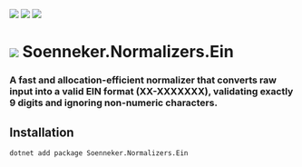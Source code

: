 ﻿[![](https://img.shields.io/nuget/v/soenneker.normalizers.ein.svg?style=for-the-badge)](https://www.nuget.org/packages/soenneker.normalizers.ein/)
[![](https://img.shields.io/github/actions/workflow/status/soenneker/soenneker.normalizers.ein/publish-package.yml?style=for-the-badge)](https://github.com/soenneker/soenneker.normalizers.ein/actions/workflows/publish-package.yml)
[![](https://img.shields.io/nuget/dt/soenneker.normalizers.ein.svg?style=for-the-badge)](https://www.nuget.org/packages/soenneker.normalizers.ein/)

# ![](https://user-images.githubusercontent.com/4441470/224455560-91ed3ee7-f510-4041-a8d2-3fc093025112.png) Soenneker.Normalizers.Ein
### A fast and allocation-efficient normalizer that converts raw input into a valid EIN format (XX-XXXXXXX), validating exactly 9 digits and ignoring non-numeric characters.

## Installation

```
dotnet add package Soenneker.Normalizers.Ein
```
